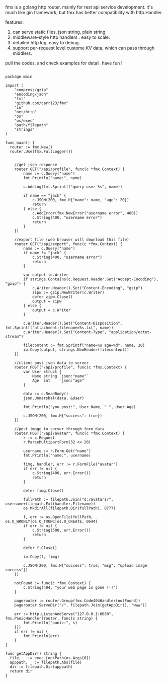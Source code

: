 
# 
fmx is a golang http router. mainly for rest api service development.  it's much like gin framework, but fmx has better compatibility 
with http.Handler.

features:  
1. can serve static files, json string, plain string.   
2. middleware-style http handlers . easy to scale.   
3. detailed http log, easy to debug.   
4. support per-request level custome KV data, which can pass through middlers.   

pull the codes. and check examples for detail. have fun !   


<pre><code>
package main

import (  
    "compress/gzip"  
	"encoding/json"  
	"fmt"  
	"github.com/carr123/fmx"  
	"io"  
	"net/http"  
	"os"  
	"os/exec"  
	"path/filepath"  
	"strings"  
)  
 
func main() {  
  router := fmx.New()  
  router.Use(fmx.FullLogger())  
  
  
	//get json response
	router.GET("/api/profile", func(c *fmx.Context) {
		name := c.Query("name")
		fmt.Println("name:", name)

		c.AddLog(fmt.Sprintf("query user %s", name))

		if name == "jack" {
			c.JSON(200, fmx.H{"name": name, "age": 20})
			return
		} else {
			c.AddError(fmx.NewError("username error", 400))
			c.String(400, "username error")
			return
		}
	})

	//export file (web browser will download this file)
	router.GET("/api/export", func(c *fmx.Context) {
		name := c.Query("name")
		if name != "jack" {
			c.String(400, "username error")
			return
		}

		var output io.Writer
		if strings.Contains(c.Request.Header.Get("Accept-Encoding"), "gzip") {
			c.Writer.Header().Set("Content-Encoding", "gzip")
			zipw := gzip.NewWriter(c.Writer)
			defer zipw.Close()
			output = zipw
		} else {
			output = c.Writer
		}

		c.Writer.Header().Set("Content-Disposition", fmt.Sprintf("attachment;filename=%s.txt", name))
		c.Writer.Header().Set("Content-Type", "application/octet-stream")

		filecontent := fmt.Sprintf("name=%s age=%d", name, 20)
		io.Copy(output, strings.NewReader(filecontent))
	})

	//client post json data to server
	router.POST("/api/profile", func(c *fmx.Context) {
		var User struct {
			Name string `json:"name"`
			Age  int    `json:"age"`
		}

		data := c.ReadBody()
		json.Unmarshal(data, &User)

		fmt.Println("you post:", User.Name, " ", User.Age)

		c.JSON(200, fmx.H{"success": true})
	})

	//post image to server through form data
	router.POST("/api/avatar", func(c *fmx.Context) {
		r := c.Request
		r.ParseMultipartForm(32 << 20)

		username := r.Form.Get("name")
		fmt.Println("name:", username)

		fimg, handler, err := r.FormFile("avatar")
		if err != nil {
			c.String(400, err.Error())
			return
		}

		defer fimg.Close()

		fullPath := filepath.Join("d:/avatars/", username+filepath.Ext(handler.Filename))
		os.MkdirAll(filepath.Dir(fullPath), 0777)

		f, err := os.OpenFile(fullPath, os.O_WRONLY|os.O_TRUNC|os.O_CREATE, 0644)
		if err != nil {
			c.String(500, err.Error())
			return
		}

		defer f.Close()

		io.Copy(f, fimg)

		c.JSON(200, fmx.H{"success": true, "msg": "upload image success"})
	})

	notFound := func(c *fmx.Context) {
		c.String(404, "your web page is gone !!!")
	}

	pagerouter := router.Group(fmx.Code404Handler(notFound))
	pagerouter.ServeDir("/", filepath.Join(getAppDir(), "www"))

	err := http.ListenAndServe("127.0.0.1:8080", fmx.PanicHandler(router, func(s string) {
		fmt.Println("panic:", s)
	}))
	if err != nil {
		fmt.Println(err)
	}
}

func getAppDir() string {   
  file, _ := exec.LookPath(os.Args[0])   
  apppath, _ := filepath.Abs(file)   
  dir := filepath.Dir(apppath)   
  return dir   
}   

</code></pre>

